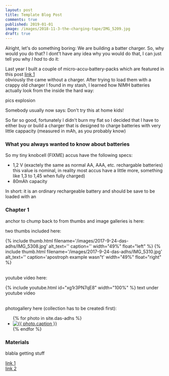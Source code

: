 ```yaml
---
layout: post
title: Template Blog Post
comments: true
published: 2019-01-01
image: /images/2018-11-3-the-charging-tape/IMG_5209.jpg
draft: true
---
```


Alright, let's do something boring: We are building a batter charger. So, why would you do that? I dont't have any idea why you would do that, I can just tell you why _I_ _had_ to do it:

Last year I built a couple of micro-accu-battery-packs which are featured in this post [link 1](https://www.musikding.de/20-Pin-inline-socket)<br> obviously the came without a charger. After trying to load them with a crappy old charger I found in my stash, I learned how NIMH batteries actually look from the inside the hard way:

pics explosion

Somebody usually now says: Don't try this at home kids!

So far so good, fortunately I didn't burn my flat so I decided that I have to either buy or build a charger that is designed to charge batteries with very little cappacity (measured in mAh, as you probably know)

### What you always wanted to know about batteries

So my tiny knobcell (FIXME) accus have the following specs:

  * 1,2 V (exactely the same as normal AA, AAA, etc. rechargable batteries)
    this value is nominal, in reality most accus have a little more, something like 1,3 to 1,45 when fully charged) 
  * 80mAh capacity

In short: it is an ordinary rechargeable battery and should be save to be loaded with an 



### Chapter 1

anchor to chump back to from thumbs and image galleries is here:

<a name="chapter_1"></a>

two thumbs included here:

<div class="clearfix">
{% include thumb.html filename='/images/2017-9-24-das-adhs/IMG_5308.jpg' alt_text='' caption='' width="49%" float="left" %}
{% include thumb.html filename='/images/2017-9-24-das-adhs/IMG_5310.jpg' alt_text='' caption='apostroph example wasn&#34;t' width="49%" float="right" %}
</div>
<br>

youtube video here:

{% include youtube.html id="xg1r3PN7qE8" width="100%" %}
text under youtube video
<br><br>

photogallery here (collection has to be createdi first):

<div class="photo-gallery-frame clearfix">
  <ul class="photo-gallery-list">
    {% for photo in site.das-adhs %}
    <li>
      <a href="{{ photo.url | prepend: site.baseurl }}" name="{{ photo.title }}">
        <img src="{{ photo.image-path|remove: ".jpg"| append: '-th'|append: ".jpg" }}" alt="{{ photo.caption }}" />
      </a>
    </li>
    {% endfor %}
  </ul>
</div>

### Materials

blabla getting stuff

[link 1](https://www.musikding.de/20-Pin-inline-socket)<br>
[link 2](https://www.musikding.de/10-Pin-strip)<br>

